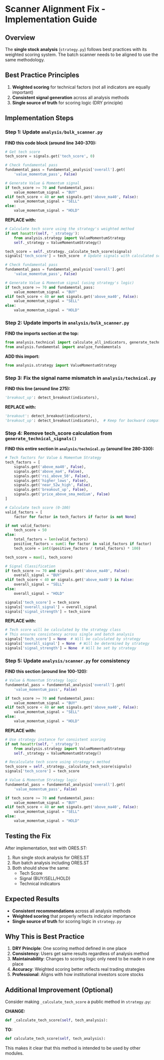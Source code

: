 # Scanner Alignment Fix - Implementation Guide

## Overview
The **single stock analysis** (`strategy.py`) follows best practices with its weighted scoring system. The batch scanner needs to be aligned to use the same methodology.

## Best Practice Principles
1. **Weighted scoring** for technical factors (not all indicators are equally important)
2. **Consistent signal generation** across all analysis methods
3. **Single source of truth** for scoring logic (DRY principle)

## Implementation Steps

### Step 1: Update `analysis/bulk_scanner.py`

**FIND this code block (around line 340-370):**
```python
# Get tech score
tech_score = signals.get('tech_score', 0)

# Check fundamental pass
fundamental_pass = fundamental_analysis['overall'].get(
    'value_momentum_pass', False)

# Generate Value & Momentum signal
if tech_score >= 70 and fundamental_pass:
    value_momentum_signal = "BUY"
elif tech_score < 40 or not signals.get('above_ma40', False):
    value_momentum_signal = "SELL"
else:
    value_momentum_signal = "HOLD"
```

**REPLACE with:**
```python
# Calculate tech score using the strategy's weighted method
if not hasattr(self, '_strategy'):
    from analysis.strategy import ValueMomentumStrategy
    self._strategy = ValueMomentumStrategy()

tech_score = self._strategy._calculate_tech_score(signals)
signals['tech_score'] = tech_score  # Update signals with calculated score

# Check fundamental pass
fundamental_pass = fundamental_analysis['overall'].get(
    'value_momentum_pass', False)

# Generate Value & Momentum signal (using strategy's logic)
if tech_score >= 70 and fundamental_pass:
    value_momentum_signal = "BUY"
elif tech_score < 40 or not signals.get('above_ma40', False):
    value_momentum_signal = "SELL"
else:
    value_momentum_signal = "HOLD"
```

### Step 2: Update imports in `analysis/bulk_scanner.py`

**FIND the imports section at the top:**
```python
from analysis.technical import calculate_all_indicators, generate_technical_signals
from analysis.fundamental import analyze_fundamentals
```

**ADD this import:**
```python
from analysis.strategy import ValueMomentumStrategy
```

### Step 3: Fix the signal name mismatch in `analysis/technical.py`

**FIND this line (around line 275):**
```python
'breakout_up': detect_breakout(indicators),
```

**REPLACE with:**
```python
'breakout': detect_breakout(indicators),
'breakout_up': detect_breakout(indicators),  # Keep for backward compatibility
```

### Step 4: Remove tech_score calculation from `generate_technical_signals()`

**FIND this entire section in `analysis/technical.py` (around line 280-330):**
```python
# Tech factors for Value & Momentum Strategy
tech_factors = [
    signals.get('above_ma40', False),
    signals.get('above_ma4', False),
    signals.get('rsi_above_50', False),
    signals.get('higher_lows', False),
    signals.get('near_52w_high', False),
    signals.get('breakout_up', False),
    signals.get('price_above_sma_medium', False)
]

# Calculate tech score (0-100)
valid_factors = [
    factor for factor in tech_factors if factor is not None]

if not valid_factors:
    tech_score = 50
else:
    total_factors = len(valid_factors)
    positive_factors = sum(1 for factor in valid_factors if factor)
    tech_score = int((positive_factors / total_factors) * 100)

tech_score = max(1, tech_score)

# Signal Classification
if tech_score >= 70 and signals.get('above_ma40', False):
    overall_signal = "BUY"
elif tech_score < 40 or signals.get('above_ma40') is False:
    overall_signal = "SELL"
else:
    overall_signal = "HOLD"

signals['tech_score'] = tech_score
signals['overall_signal'] = overall_signal
signals['signal_strength'] = tech_score
```

**REPLACE with:**
```python
# Tech score will be calculated by the strategy class
# This ensures consistency across single and batch analysis
signals['tech_score'] = None  # Will be calculated by strategy
signals['overall_signal'] = None  # Will be determined by strategy
signals['signal_strength'] = None  # Will be set by strategy
```

### Step 5: Update `analysis/scanner.py` for consistency

**FIND this section (around line 100-120):**
```python
# Value & Momentum Strategy logic
fundamental_pass = fundamental_analysis['overall'].get(
    'value_momentum_pass', False)

if tech_score >= 70 and fundamental_pass:
    value_momentum_signal = "BUY"
elif tech_score < 40 or not signals.get('above_ma40', False):
    value_momentum_signal = "SELL"
else:
    value_momentum_signal = "HOLD"
```

**REPLACE with:**
```python
# Use strategy instance for consistent scoring
if not hasattr(self, '_strategy'):
    from analysis.strategy import ValueMomentumStrategy
    self._strategy = ValueMomentumStrategy()

# Recalculate tech score using strategy's method
tech_score = self._strategy._calculate_tech_score(signals)
signals['tech_score'] = tech_score

# Value & Momentum Strategy logic
fundamental_pass = fundamental_analysis['overall'].get(
    'value_momentum_pass', False)

if tech_score >= 70 and fundamental_pass:
    value_momentum_signal = "BUY"
elif tech_score < 40 or not signals.get('above_ma40', False):
    value_momentum_signal = "SELL"
else:
    value_momentum_signal = "HOLD"
```

## Testing the Fix

After implementation, test with ORES.ST:

1. Run single stock analysis for ORES.ST
2. Run batch analysis including ORES.ST
3. Both should show the same:
   - Tech Score
   - Signal (BUY/SELL/HOLD)
   - Technical indicators

## Expected Results

- **Consistent recommendations** across all analysis methods
- **Weighted scoring** that properly reflects indicator importance
- **Single source of truth** for scoring logic in `strategy.py`

## Why This is Best Practice

1. **DRY Principle**: One scoring method defined in one place
2. **Consistency**: Users get same results regardless of analysis method
3. **Maintainability**: Changes to scoring logic only need to be made in one place
4. **Accuracy**: Weighted scoring better reflects real trading strategies
5. **Professional**: Aligns with how institutional investors score stocks

## Additional Improvement (Optional)

Consider making `_calculate_tech_score` a public method in `strategy.py`:

**CHANGE:**
```python
def _calculate_tech_score(self, tech_analysis):
```

**TO:**
```python
def calculate_tech_score(self, tech_analysis):
```

This makes it clear that this method is intended to be used by other modules.